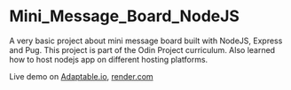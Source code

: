 # Mini_Message_Board_NodeJS
A very basic project about mini message board built with NodeJS, Express and Pug. This project is part of the Odin Project curriculum. 
Also learned how to host nodejs app on different hosting platforms.

Live demo on <a href="https://mini-message-board-123.adaptable.app"> Adaptable.io</a>, <a href="https://mini-message-board-123.onrender.com"> render.com</a>